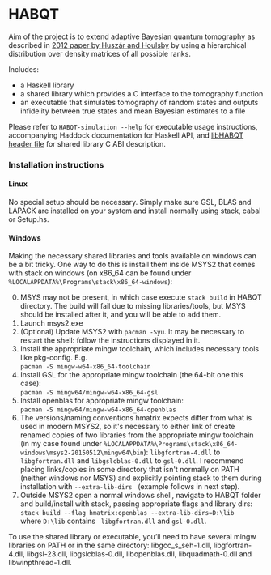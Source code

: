 # HABQT

Aim of the project is to extend adaptive Bayesian quantum tomography as
described in [2012 paper by Huszár and
Houlsby](https://doi.org/10.1103/PhysRevA.85.052120) by using a hierarchical
distribution over density matrices of all possible ranks.

Includes:

* a Haskell library
* a shared library which provides a C interface to the tomography function
* an executable that simulates tomography of random states and outputs
  infidelity between true states and mean Bayesian estimates to a file

Please refer to `HABQT-simulation --help` for executable usage instructions,
accompanying Haddock documentation for Haskell API, and [libHABQT header
file](./libHABQT.h) for shared library C ABI description.

### Installation instructions

#### Linux

No special setup should be necessary. Simply make sure GSL, BLAS and LAPACK are
installed on your system and install normally using stack, cabal or Setup.hs.

#### Windows

Making the necessary shared libraries and tools available on windows can be a
bit tricky. One way to do this is install them inside MSYS2 that comes with
stack on windows (on x86\_64 can be found under
`%LOCALAPPDATA%\Programs\stack\x86_64-windows`):

0. MSYS may not be present, in which case execute `stack build` in HABQT
   directory. The build will fail due to missing libraries/tools, but MSYS
   should be installed after it, and you will be able to add them.
1. Launch msys2.exe
2. (Optional) Update MSYS2 with `pacman -Syu`. It may be necessary to restart
   the shell: follow the instructions displayed in it.
3. Install the appropriate mingw toolchain, which includes necessary tools like
   pkg-config. E.g.  
   ```pacman -S mingw-w64-x86_64-toolchain```
4. Install GSL for the appropriate mingw toolchain (the 64-bit one this case):  
   ```pacman -S mingw64/mingw-w64-x86_64-gsl```
5. Install openblas for appropriate mingw toolchain:  
   ```pacman -S mingw64/mingw-w64-x86_64-openblas```
6. The versions/naming conventions hmatrix expects differ from what is used in
   modern MSYS2, so it's necessary to either link of create renamed copies of
   two libraries from the appropriate mingw toolchain (in my case found under
   `%LOCALAPPDATA%\Programs\stack\x86_64-windows\msys2-20150512\mingw64\bin`):
   `libgfortran-4.dll` to `libgfortran.dll` and `libgslcblas-0.dll` to
   `gsl-0.dll`. I recommend placing links/copies in some directory that isn't
   normally on PATH (neither windows nor MSYS) and explicitly pointing stack to
   them during installation with `--extra-lib-dirs ` (example follows in next
   step).
7. Outside MSYS2 open a normal windows shell, navigate to HABQT folder and
   build/install with stack, passing appropriate flags and library dirs:  
   ```stack build --flag hmatrix:openblas --extra-lib-dirs=D:\lib```  
   where `D:\lib` contains ` libgfortran.dll` and `gsl-0.dll`.

To use the shared library or executable, you’ll need to have several mingw
libraries on PATH or in the same directory: libgcc_s_seh-1.dll,
libgfortran-4.dll, libgsl-23.dll, libgslcblas-0.dll, libopenblas.dll,
libquadmath-0.dll and libwinpthread-1.dll.
